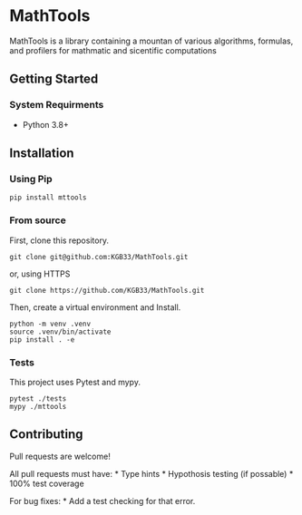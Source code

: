 # MathTools

MathTools is a library containing a mountan of various algorithms, formulas, and profilers for mathmatic and sicentific computations

## Getting Started

### System Requirments
  * Python 3.8+
  
## Installation

### Using Pip

```
pip install mttools
```

### From source
  
  First, clone this repository.
  ```
  git clone git@github.com:KGB33/MathTools.git
  ```
  or, using HTTPS
  ```
  git clone https://github.com/KGB33/MathTools.git
  ```
  
  Then, create a virtual environment and Install.
  ```
  python -m venv .venv
  source .venv/bin/activate
  pip install . -e
  ```

  
  
### Tests

  This project uses Pytest and mypy.
  
  ```
  pytest ./tests
  mypy ./mttools
  ```
  
## Contributing
  Pull requests are welcome!
  
  All pull requests must have:
    * Type hints
    * Hypothosis testing (if possable)
    * 100% test coverage
    
  For bug fixes:
    * Add a test checking for that error.
  

